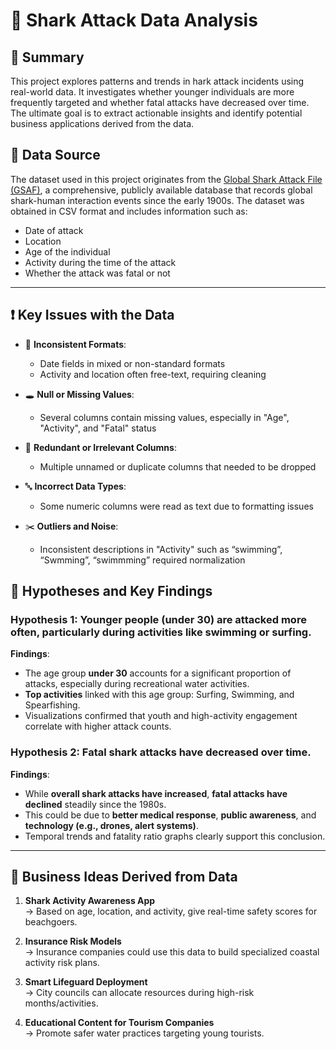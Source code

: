 
# 🦈 Shark Attack Data Analysis

## 📌 Summary

This project explores patterns and trends in hark attack incidents using real-world data. It investigates whether younger individuals are more frequently targeted and whether fatal attacks have decreased over time. The ultimate goal is to extract actionable insights and identify potential business applications derived from the data.



## 📂 Data Source

The dataset used in this project originates from the [Global Shark Attack File (GSAF)](https://www.sharkattackfile.net/), a comprehensive, publicly available database that records global shark-human interaction events since the early 1900s. The dataset was obtained in CSV format and includes information such as:

- Date of attack  
- Location  
- Age of the individual  
- Activity during the time of the attack  
- Whether the attack was fatal or not  

---

## ❗ Key Issues with the Data

- 🧩 **Inconsistent Formats**:  
  - Date fields in mixed or non-standard formats  
  - Activity and location often free-text, requiring cleaning

- 🕳️ **Null or Missing Values**:  
  - Several columns contain missing values, especially in "Age", "Activity", and "Fatal" status

- 🔁 **Redundant or Irrelevant Columns**:  
  - Multiple unnamed or duplicate columns that needed to be dropped

- 🔤 **Incorrect Data Types**:  
  - Some numeric columns were read as text due to formatting issues

- ✂️ **Outliers and Noise**:  
  - Inconsistent descriptions in "Activity" such as “swimming”, “Swmming”, “swimmming” required normalization





## 🧪 Hypotheses and Key Findings

### Hypothesis 1: Younger people (under 30) are attacked more often, particularly during activities like swimming or surfing.

**Findings**:
- The age group **under 30** accounts for a significant proportion of attacks, especially during recreational water activities.
- **Top activities** linked with this age group: Surfing, Swimming, and Spearfishing.
- Visualizations confirmed that youth and high-activity engagement correlate with higher attack counts.

### Hypothesis 2: Fatal shark attacks have decreased over time.

**Findings**:
- While **overall shark attacks have increased**, **fatal attacks have declined** steadily since the 1980s.
- This could be due to **better medical response**, **public awareness**, and **technology (e.g., drones, alert systems)**.
- Temporal trends and fatality ratio graphs clearly support this conclusion.

---

## 🏢 Business Ideas Derived from Data

1. **Shark Activity Awareness App**  
   → Based on age, location, and activity, give real-time safety scores for beachgoers.

2. **Insurance Risk Models**  
   → Insurance companies could use this data to build specialized coastal activity risk plans.

3. **Smart Lifeguard Deployment**  
   → City councils can allocate resources during high-risk months/activities.

4. **Educational Content for Tourism Companies**  
   → Promote safer water practices targeting young tourists.



